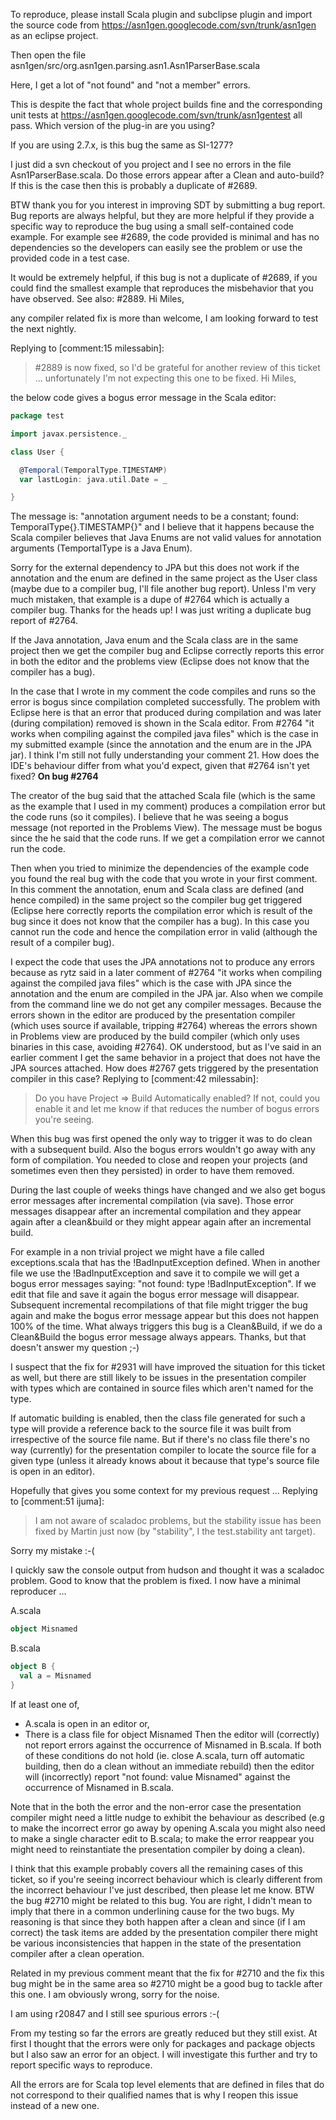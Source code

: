 To reproduce, please install Scala plugin and subclipse plugin and import the source code from https://asn1gen.googlecode.com/svn/trunk/asn1gen as an eclipse project.

Then open the file asn1gen/src/org.asn1gen.parsing.asn1.Asn1ParserBase.scala

Here, I get a lot of "not found" and "not a member" errors.

This is despite the fact that whole project builds fine and the corresponding unit tests at https://asn1gen.googlecode.com/svn/trunk/asn1gentest all pass.
Which version of the plug-in are you using?

If you are using 2.7.x, is this bug the same as SI-1277?

I just did a svn checkout of you project and I see no errors in the file Asn1ParserBase.scala. Do those errors appear after a Clean and auto-build? If this is the case then this is probably a duplicate of #2689.

BTW thank you for you interest in improving SDT by submitting a bug report. Bug reports are always helpful, but they are more helpful if they provide a specific way to reproduce the bug using a small self-contained code example. For example see #2689, the code provided is minimal and has no dependencies so the developers can easily see the problem or use the provided code in a test case.

It would be extremely helpful, if this bug is not a duplicate of #2689, if you could find the smallest example that reproduces the misbehavior that you have observed.
See also: #2889.
Hi Miles,

any compiler related fix is more than welcome, I am looking forward to test the next nightly.

Replying to [comment:15 milessabin]:
> #2889 is now fixed, so I'd be grateful for another review of this ticket ... unfortunately I'm not expecting this one to be fixed.
Hi Miles,

the below code gives a bogus error message in the Scala editor: 
```scala
package test

import javax.persistence._

class User {

  @Temporal(TemporalType.TIMESTAMP)
  var lastLogin: java.util.Date = _

}
```

The message is: "annotation argument needs to be a constant; found: TemporalType{<null>}.TIMESTAMP{<null>}" and I believe that it happens because the Scala compiler believes that Java Enums are not valid values for annotation arguments (TemportalType is a Java Enum).

Sorry for the external dependency to JPA but this does not work if the annotation and the enum are defined in the same project as the User class (maybe due to a compiler bug, I'll file another bug report).
Unless I'm very much mistaken, that example is a dupe of #2764 which is actually a compiler bug.
Thanks for the heads up! I was just writing a duplicate bug report of #2764.

If the Java annotation, Java enum and the Scala class are in the same project then we get the compiler bug and Eclipse correctly reports this error in both the editor and the problems view (Eclipse does not know that the compiler has a bug).

In the case that I wrote in my comment the code compiles and runs so the error is bogus since compilation completed successfully. The problem with Eclipse here is that an error that produced during compilation and was later (during compilation) removed is shown in the Scala editor. 
From #2764 "it works when compiling against the compiled java files" which is the case in my submitted example (since the annotation and the enum are in the JPA jar).
I think I'm still not fully understanding your comment 21. How does the IDE's behaviour differ from what you'd expect, given that #2764 isn't yet fixed?
**On bug #2764**

The creator of the bug said that the attached Scala file (which is the same as the example that I used in my comment) produces a compilation error but the code runs (so it compiles). I believe that he was seeing a bogus message (not reported in the Problems View). The message must be bogus since the he said that the code runs. If we get a compilation error we cannot run the code.

Then when you tried to minimize the dependencies of the example code you found the real bug with the code that you wrote in your first comment. In this comment the annotation, enum and Scala class are defined (and hence compiled) in the same project so the compiler bug get triggered (Eclipse here correctly reports the compilation error which is result of the bug since it does not know that the compiler has a bug). In this case you cannot run the code and hence the compilation error in valid (although the result of a compiler bug).

I expect the code that uses the JPA annotations not to produce any errors because as rytz said in a later comment of #2764 "it works when compiling against the compiled java files" which is the case with JPA since the annotation and the enum are compiled in the JPA jar. Also when we compile from the command line we do not get any compiler messages.
Because the errors shown in the editor are produced by the presentation compiler (which uses source if available, tripping #2764) whereas the errors shown in Problems view are produced by the build compiler (which only uses binaries in this case, avoiding #2764).
OK understood, but as I've said in an earlier comment I get the same behavior in a project that does not have the JPA sources attached. How does #2767 gets triggered by the presentation compiler in this case?
Replying to [comment:42 milessabin]:
> Do you have Project => Build Automatically enabled? If not, could you enable it and let me know if that reduces the number of bogus errors you're seeing.

When this bug was first opened the only way to trigger it was to do clean with a subsequent build. Also the bogus errors wouldn't go away with any form of compilation. You needed to close and reopen your projects (and sometimes even then they persisted) in order to have them removed.

During the last couple of weeks things have changed and we also get bogus error messages after incremental compilation (via save). Those error messages disappear after an incremental compilation and they appear again after a clean&build or they might appear again after an incremental build.

For example in a non trivial project we might have a file called exceptions.scala that has the !BadInputException defined. When in another file we use the !BadInputException and save it to compile we will get a bogus error messages saying: "not found: type !BadInputException". If we edit that file and save it again the bogus error message will disappear. Subsequent incremental recompilations of that file might trigger the bug again and make the bogus error message appear but this does not happen 100% of the time. What always triggers this bug is a Clean&Build, if we do a Clean&Build the bogus error message always appears.
Thanks, but that doesn't answer my question ;-)

I suspect that the fix for #2931 will have improved the situation for this ticket as well, but there are still likely to be issues in the presentation compiler with types which are contained in source files which aren't named for the type.

If automatic building is enabled, then the class file generated for such a type will provide a reference back to the source file it was built from irrespective of the source file name. But if there's no class file there's no way (currently) for the presentation compiler to locate the source file for a given type (unless it already knows about it because that type's source file is open in an editor).

Hopefully that gives you some context for my previous request ...
Replying to [comment:51 ijuma]:
> I am not aware of scaladoc problems, but the stability issue has been fixed by Martin just now (by "stability", I the test.stability ant target).

Sorry my mistake :-(

I quickly saw the console output from hudson and thought it was a scaladoc problem. Good to know that the problem is fixed.
I now have a minimal reproducer ...

A.scala
```scala
object Misnamed
```

B.scala
```scala
object B {
  val a = Misnamed
} 
```

If at least one of,
 * A.scala is open in an editor
or,
 * There is a class file for object Misnamed
Then the editor will (correctly) not report errors against the occurrence of Misnamed in B.scala. If both of these conditions do not hold (ie. close A.scala, turn off automatic building, then do a clean without an immediate rebuild) then the editor will (incorrectly) report "not found: value Misnamed" against the occurrence of Misnamed in B.scala.

Note that in the both the error and the non-error case the presentation compiler might need a little nudge to exhibit the behaviour as described (e.g to make the incorrect error go away by opening A.scala you might also need to make a single character edit to B.scala; to make the error reappear you might need to reinstantiate the presentation compiler by doing a clean).

I think that this example probably covers all the remaining cases of this ticket, so if you're seeing incorrect behaviour which is clearly different from the incorrect behaviour I've just described, then please let me know.
BTW the bug #2710 might be related to this bug.
You are right, I didn't mean to imply that there in a common underlining cause for the two bugs. My reasoning is that since they both happen after a clean and since (if I am correct) the task items are added by the presentation compiler there might be various inconsistencies that happen in the state of the presentation compiler after a clean operation.

Related in my previous comment meant that the fix for #2710 and the fix this bug might be in the same area so #2710 might be a good bug to tackle after this one.
I am obviously wrong, sorry for the noise.

I am using r20847 and I still see spurious errors :-(

From my testing so far the errors are greatly reduced but they still exist. At first I thought that the errors were only for packages and package objects but I also saw an error for an object. I will investigate this further and try to report specific ways to reproduce.

All the errors are for Scala top level elements that are defined in files that do not correspond to their qualified names that is why I reopen this issue instead of a new one.
